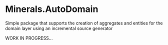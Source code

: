 # Minerals.AutoDomain

Simple package that supports the creation of aggregates and entities for the domain layer using an incremental source generator

WORK IN PROGRESS...
